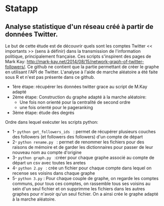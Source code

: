 # Statapp
## Analyse statistique d'un réseau créé à partir de données Twitter.

Le but de cette étude est de découvrir quels sont les comptes Twitter  << importants >> (sens à définir) dans la transmission de l'information politique, principalement française. 
Ces scripts s'inspirent des pages de Mark Kay: http://mark-kay.net/2014/08/15/network-graph-of-twitter-followers/. Ce github ne contient que la partie permettant de créer le graphe en utilisant l'API de Twitter. L'analyse à l'aide de marche aléatoire a été faite sous R et n'est pas présente dans ce github. 

* 1ère étape: récupérer les données twitter grace au script de M.Kay adapté
* 2ème étape: Construction du graphe adapté à la marche aléatoire:
  + Une fois non orienté pour la centralité de second ordre
  + une fois orienté pour le pageranking
* 3ème étape: étude des degrés 


Ordre dans lequel exécuter les scripts python:

* 1- ```python get_followers_ids ``` : permet de récupérer plusieurs couches des followers (et followers des followers) d'un compte de départ
* 2- ```python rename.py ``` : permet de renommer les fichiers pour des raisons de mémoire et de garder les dictionnaires pour passer de leur nouveau nom au compte d'origine            
* 3- ```python graph.py ```  :créer pour chaque graphe associé au compte de départ un csv avec toutes les aretes 
* 4- ```python 2.py ``` : crée un fichier pour chaque compte dans lequel on recense ses voisins dans chaque graphe
* 5- ```python 3.py``` : Pour chaque couple de graphe, on regarde les comptes communs, pour tous ces comptes, on rassemble tous ses voisins au sein d'un seul fichier et on supprimme les fichiers dans les autres graphes pour n'avoir qu'un seul fichier. On a ainsi crée le graphe adapté à la marche aléatoire. 
  
